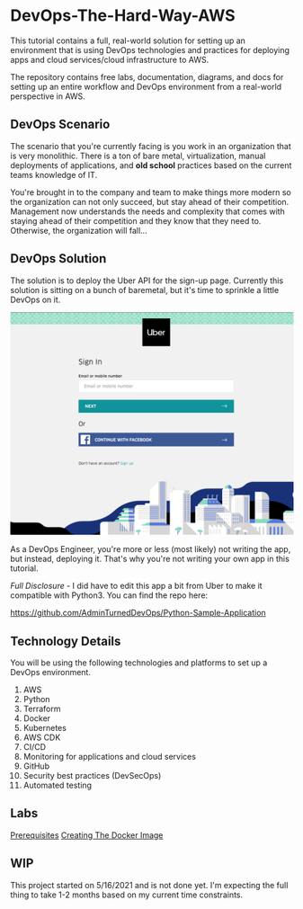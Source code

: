 # DevOps-The-Hard-Way-AWS

This tutorial contains a full, real-world solution for setting up an environment that is using DevOps technologies and practices for deploying apps and cloud services/cloud infrastructure to AWS.


The repository contains free labs, documentation, diagrams, and docs for setting up an entire workflow and DevOps environment from a real-world perspective in AWS.

## DevOps Scenario
The scenario that you're currently facing is you work in an organization that is very monolithic. There is a ton of bare metal, virtualization, manual deployments of applications, and **old school** practices based on the current teams knowledge of IT.

You're brought in to the company and team to make things more modern so the organization can not only succeed, but stay ahead of their competition. Management now understands the needs and complexity that comes with staying ahead of their competition and they know that they need to. Otherwise, the organization will fall...

## DevOps Solution
The solution is to deploy the Uber API for the sign-up page. Currently this solution is sitting on a bunch of baremetal, but it's time to sprinkle a little DevOps on it.

![](images/uber.png)

As a DevOps Engineer, you're more or less (most likely) not writing the app, but instead, deploying it. That's why you're not writing your own app in this tutorial.

*Full Disclosure* - I did have to edit this app a bit from Uber to make it compatible with Python3. You can find the repo here:

https://github.com/AdminTurnedDevOps/Python-Sample-Application

## Technology Details
You will be using the following technologies and platforms to set up a DevOps environment.

1. AWS
2. Python
3. Terraform
4. Docker
5. Kubernetes
6. AWS CDK
7. CI/CD
8. Monitoring for applications and cloud services
9. GitHub
10. Security best practices (DevSecOps)
11. Automated testing

## Labs
[Prerequisites](https://github.com/AdminTurnedDevOps/DevOps-The-Hard-Way-AWS/blob/main/prerequisites.md)
[Creating The Docker Image](https://github.com/AdminTurnedDevOps/DevOps-The-Hard-Way-AWS/blob/main/Docker/1-Create-Docker-Image.md)

## WIP
This project started on 5/16/2021 and is not done yet. I'm expecting the full thing to take 1-2 months based on my current time constraints.
